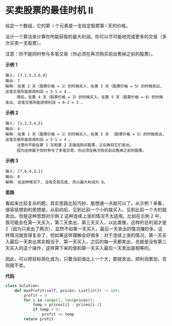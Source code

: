 # 买卖股票的最佳时机 II

给定一个数组，它的第  i 个元素是一支给定股票第 i 天的价格。

设计一个算法来计算你所能获取的最大利润。你可以尽可能地完成更多的交易（多次买卖一支股票）。

注意：你不能同时参与多笔交易（你必须在再次购买前出售掉之前的股票）。

**示例 1**

```
输入: [7,1,5,3,6,4]
输出: 7
解释: 在第 2 天（股票价格 = 1）的时候买入，在第 3 天（股票价格 = 5）的时候卖出, 这笔交易所能获得利润 = 5-1 = 4 。
     随后，在第 4 天（股票价格 = 3）的时候买入，在第 5 天（股票价格 = 6）的时候卖出, 这笔交易所能获得利润 = 6-3 = 3 。
```

**示例 2**

```
输入: [1,2,3,4,5]
输出: 4
解释: 在第 1 天（股票价格 = 1）的时候买入，在第 5 天 （股票价格 = 5）的时候卖出, 这笔交易所能获得利润 = 5-1 = 4 。
     注意你不能在第 1 天和第 2 天接连购买股票，之后再将它们卖出。
     因为这样属于同时参与了多笔交易，你必须在再次购买前出售掉之前的股票。
```

**示例 3**

```
输入: [7,6,4,3,1]
输出: 0
解释: 在这种情况下, 没有交易完成, 所以最大利润为 0。
```

**思路**

看起来比较复杂的题，其实思路比较巧妙，能想通一点就可以了。从示例 1 来看，很容易想到的思想是，从前向后，见到比前一个小的就买入，见到比前一个大的就卖出，但是这种思想对示例 2 这种连续上涨的情况不太适用。比如在示例 2 中，我可能会在第一天买入，第二天卖出，第三天买入，以此类推，这样的总利润才是 2（因为只卖出了两次），显然不如第一天买入，最后一天卖出的情况赚的多。这样情况就变得复杂了，但如果这样理解会好很多：对于连续上涨的情况，第一天买入最后一天卖出其实相当于，第一天买入，之后的每一天都卖出，也就是没有第三天买入的这个操作，这样算下来的值和第一天买入最后一天卖出是相等的。

因此，可以把目标简化成为，只要当前值比上一个大，那就卖出，把利润累加，否则就不卖。

**代码**

```python
class Solution:
    def maxProfit(self, prices: List[int]) -> int:
        profit = 0
        for i in range(1, len(prices)):
            temp = prices[i] - prices[i-1]
            if temp > 0:
                profit += temp
        return profit
```
